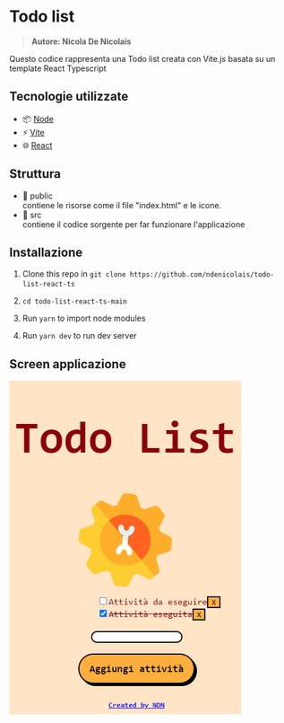 # Todo list

> <b>Autore: Nicola De Nicolais</b>

Questo codice rappresenta una Todo list creata con Vite.js basata su un template React Typescript

## Tecnologie utilizzate
- 📦 [Node](https://nodejs.org/)
- ⚡ [Vite](https://vitejs.dev)
- 🌐 [React](https://reactjs.org/)
## Struttura
- 📂 public  
contiene le risorse come il file "index.html" e le icone.
- 📂 src  
contiene il codice sorgente per far funzionare l'applicazione

## Installazione
1) Clone this repo in `git clone https://github.com/ndenicolais/todo-list-react-ts`

2) `cd todo-list-react-ts-main`

3) Run `yarn` to import node modules

4) Run `yarn dev` to run dev server

## Screen  applicazione

<img src='todo-list-react-ts-screen.png'>